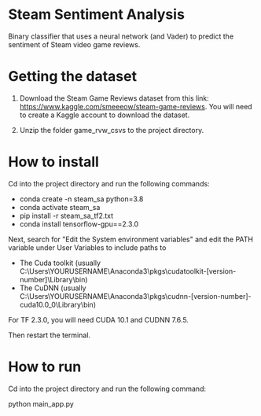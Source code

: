 # Steam Sentiment Analysis
Binary classifier that uses a neural network (and Vader) to predict the sentiment of Steam video game reviews.

# Getting the dataset

1) Download the Steam Game Reviews dataset from this link: https://www.kaggle.com/smeeeow/steam-game-reviews. You will need to create a Kaggle account to download the dataset.

2) Unzip the folder game_rvw_csvs to the project directory.

# How to install

Cd into the project directory and run the following commands:
 - conda create -n steam_sa python=3.8  
 - conda activate steam_sa              
 - pip install -r steam_sa_tf2.txt
 - conda install tensorflow-gpu==2.3.0

Next, search for "Edit the System environment variables" and edit the PATH variable under User Variables to include paths to
 - The Cuda toolkit (usually C:\Users\YOURUSERNAME\Anaconda3\pkgs\cudatoolkit-[version-number]\Library\bin)
 - The CuDNN (usually C:\Users\YOURUSERNAME\Anaconda3\pkgs\cudnn-[version-number]-cuda10.0_0\Library\bin)

For TF 2.3.0, you will need CUDA 10.1 and CUDNN 7.6.5.

Then restart the terminal.

# How to run

Cd into the project directory and run the following command:

python main_app.py
